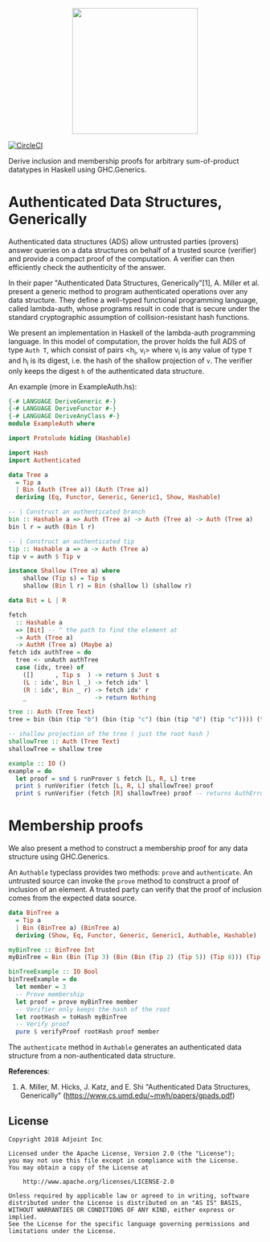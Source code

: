 <p align="center">
  <a href="http://www.adjoint.io"><img src="https://www.adjoint.io/assets/img/adjoint-logo@2x.png" width="250"/></a>
</p>


[![CircleCI](https://circleci.com/gh/adjoint-io/auth-adt.svg?style=svg&circle-token=ab946f8d110bbc5e7fe0550d05d414a1fcbcedb0)](https://circleci.com/gh/adjoint-io/auth-adt)

Derive inclusion and membership proofs for arbitrary sum-of-product datatypes
in Haskell using GHC.Generics.

Authenticated Data Structures, Generically
=========================================

Authenticated data structures (ADS) allow untrusted parties (provers) answer queries on a data
structures on behalf of a trusted source (verifier) and provide a compact proof of the computation.
A verifier can then efficiently check the authenticity of the answer.

In their paper "Authenticated Data Structures, Generically"[1], A. Miller et al. present a generic
method to program authenticated operations over any data structure.
They define a well-typed functional programming language, called lambda-auth, whose programs result in code
that is secure under the standard cryptographic assumption of collision-resistant hash functions.

We present an implementation in Haskell of the lambda-auth programming language. In this model of computation,
the prover holds the full ADS of type `Auth T`, which consist of pairs <h<sub>i</sub>, v<sub>i</sub>>
where v<sub>i</sub> is any value of type `T` and h<sub>i</sub> is its digest, i.e. the hash of the
shallow projection of `v`. The verifier only keeps the digest `h` of the authenticated data structure.

An example (more in ExampleAuth.hs):
```haskell
{-# LANGUAGE DeriveGeneric #-}
{-# LANGUAGE DeriveFunctor #-}
{-# LANGUAGE DeriveAnyClass #-}
module ExampleAuth where

import Protolude hiding (Hashable)

import Hash
import Authenticated

data Tree a
  = Tip a
  | Bin (Auth (Tree a)) (Auth (Tree a))
  deriving (Eq, Functor, Generic, Generic1, Show, Hashable)

-- | Construct an authenticated branch
bin :: Hashable a => Auth (Tree a) -> Auth (Tree a) -> Auth (Tree a)
bin l r = auth (Bin l r)

-- | Construct an authenticated tip
tip :: Hashable a => a -> Auth (Tree a)
tip v = auth $ Tip v

instance Shallow (Tree a) where
    shallow (Tip s) = Tip s
    shallow (Bin l r) = Bin (shallow l) (shallow r)

data Bit = L | R

fetch
  :: Hashable a
  => [Bit] -- ^ the path to find the element at
  -> Auth (Tree a)
  -> AuthM (Tree a) (Maybe a)
fetch idx authTree = do
  tree <- unAuth authTree
  case (idx, tree) of
    ([]      , Tip s  ) -> return $ Just s
    (L : idx', Bin l _) -> fetch idx' l
    (R : idx', Bin _ r) -> fetch idx' r
    _                   -> return Nothing

tree :: Auth (Tree Text)
tree = bin (bin (tip "b") (bin (tip "c") (bin (tip "d") (tip "c")))) (tip "a")

-- shallow projection of the tree ( just the root hash )
shallowTree :: Auth (Tree Text)
shallowTree = shallow tree

example :: IO ()
example = do
  let proof = snd $ runProver $ fetch [L, R, L] tree
  print $ runVerifier (fetch [L, R, L] shallowTree) proof
  print $ runVerifier (fetch [R] shallowTree) proof -- returns AuthError because hashes don't match


```

Membership proofs
=================

We also present a method to construct a membership proof for any data structure using GHC.Generics.

An `Authable` typeclass provides two methods: `prove` and `authenticate`.
An untrusted source can invoke the `prove` method to construct a proof of inclusion of an element.
A trusted party can verify that the proof of inclusion comes from the expected data source.

```haskell
data BinTree a
  = Tip a
  | Bin (BinTree a) (BinTree a)
  deriving (Show, Eq, Functor, Generic, Generic1, Authable, Hashable)

myBinTree :: BinTree Int
myBinTree = Bin (Bin (Tip 3) (Bin (Bin (Tip 2) (Tip 5)) (Tip 8))) (Tip 1)

binTreeExample :: IO Bool
binTreeExample = do
  let member = 3
  -- Prove membership
  let proof = prove myBinTree member
  -- Verifier only keeps the hash of the root
  let rootHash = toHash myBinTree
  -- Verify proof
  pure $ verifyProof rootHash proof member
```

The `authenticate` method in `Authable` generates an authenticated data structure from a non-authenticated data structure.













**References**:
1. A. Miller, M. Hicks, J. Katz, and E. Shi "Authenticated Data Structures, Generically" (https://www.cs.umd.edu/~mwh/papers/gpads.pdf)


License
-------

```
Copyright 2018 Adjoint Inc

Licensed under the Apache License, Version 2.0 (the "License");
you may not use this file except in compliance with the License.
You may obtain a copy of the License at

    http://www.apache.org/licenses/LICENSE-2.0

Unless required by applicable law or agreed to in writing, software
distributed under the License is distributed on an "AS IS" BASIS,
WITHOUT WARRANTIES OR CONDITIONS OF ANY KIND, either express or implied.
See the License for the specific language governing permissions and
limitations under the License.
```
